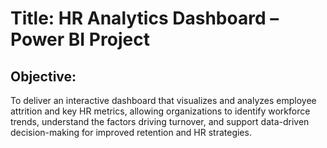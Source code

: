 # Title: HR Analytics Dashboard – Power BI Project

## Objective:
To deliver an interactive dashboard that visualizes and analyzes employee attrition and key HR metrics, allowing organizations to identify workforce trends, understand the factors driving turnover, and support data-driven decision-making for improved retention and HR strategies.
